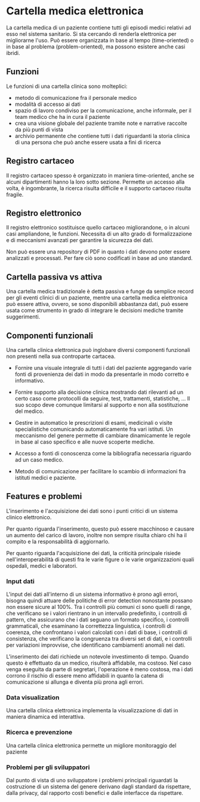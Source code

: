 # Cartella medica elettronica

La cartella medica di un paziente contiene tutti gli episodi medici relativi ad esso nel sistema sanitario. Si sta cercando di renderla elettronica per migliorarne l'uso. Può essere organizzata in base al tempo (time-oriented) o in base al problema (problem-oriented), ma possono esistere anche casi ibridi.

## Funzioni

Le funzioni di una cartella clinica sono molteplici:  

- metodo di comunicazione fra il personale medico 
- modalità di accesso ai dati
- spazio di lavoro condiviso per la comunicazione, anche informale, per il team medico che ha in cura il paziente
- crea una visione globale del paziente tramite note e narrative raccolte da più punti di vista
- archivio permanente che contiene tutti i dati riguardanti la storia clinica di una persona che può anche essere usata a fini di ricerca

## Registro cartaceo

Il registro cartaceo spesso è organizzato in maniera time-oriented, anche se alcuni dipartimenti hanno la loro sotto sezione. Permette un accesso alla volta, è ingombrante, la ricerca risulta difficile e il supporto cartaceo risulta fragile.

## Registro elettronico

Il registro elettronico sostituisce quello cartaceo migliorandone, o in alcuni casi ampliandone, le funzioni. Necessita di un alto grado di formalizzazione e di meccanismi avanzati per garantire la sicurezza dei dati.

Non può essere una repository di PDF in quanto i dati devono poter essere analizzati e processati. Per fare ciò sono codificati in base ad uno standard.

## Cartella passiva vs attiva

Una cartella medica tradizionale è detta passiva e funge da semplice record per gli eventi clinici di un paziente, mentre una cartella medica elettronica può essere attiva, ovvero, se sono disponibili abbastanza dati, può essere usata come strumento in grado di integrare le decisioni mediche tramite suggerimenti.

## Componenti funzionali

Una cartella clinica elettronica può inglobare diversi componenti funzionali non presenti nella sua controparte cartacea.

- Fornire una visuale integrale di tutti i dati del paziente aggregando varie fonti di provenienza dei dati in modo da presentarle in modo corretto e informativo.

- Fornire supporto alla decisione clinica mostrando dati rilevanti ad un certo caso come protocolli da seguire, test, trattamenti, statistiche, ... Il suo scopo deve comunque limitarsi al supporto e non alla sostituzione del medico.

- Gestire in automatico le prescrizioni di esami, medicinali o visite specialistiche comunicando automaticamente fra vari istituti. Un meccanismo del genere permette di cambiare dinamicamente le regole in base al caso specifico e alle nuove scoperte mediche.

- Accesso a fonti di conoscenza come la bibliografia necessaria riguardo ad un caso medico.

- Metodo di comunicazione per facilitare lo scambio di informazioni fra istituti medici e paziente.

## Features e problemi

L'inserimento e l'acquisizione dei dati sono i punti critici di un sistema clinico elettronico. 

Per quanto riguarda l'inserimento, questo può essere macchinoso e causare un aumento del carico di lavoro, inoltre non sempre risulta chiaro chi ha il compito e la responsabilità di aggiornarlo. 

Per quanto riguarda l'acquisizione dei dati, la criticità principale risiede nell'interoperabilità di questi fra le varie figure o le varie organizzazioni quali ospedali, medici e laboratori.

### Input dati

L'input dei dati all'interno di un sistema informativo è prono agli errori, bisogna quindi attuare delle politiche di error detection nonostante possano non essere sicure al 100%. Tra i controlli più comuni ci sono quelli di range, che verificano se i valori rientrano in un intervallo predefinito, i controlli di pattern, che assicurano che i dati seguano un formato specifico, i controlli grammaticali, che esaminano la correttezza linguistica, i controlli di coerenza, che confrontano i valori calcolati con i dati di base, i controlli di consistenza, che verificano la congruenza tra diversi set di dati, e i controlli per variazioni improvvise, che identificano cambiamenti anomali nei dati.

L'inserimento dei dati richiede un notevole investimento di tempo. Quando questo è effettuato da un medico, risulterà affidabile, ma costoso. Nel caso venga eseguita da parte di segretari, l'operazione è meno costosa, ma i dati corrono il rischio di essere meno affidabili in quanto la catena di comunicazione si allunga e diventa più prona agli errori.

### Data visualization

Una cartella clinica elettronica implementa la visualizzazione di dati in maniera dinamica ed interattiva.

### Ricerca e prevenzione

Una cartella clinica elettronica permette un migliore monitoraggio del paziente

### Problemi per gli sviluppatori

Dal punto di vista di uno sviluppatore i problemi principali riguardati la costruzione di un sistema del genere derivano dagli standard da rispettare, dalla privacy, dal rapporto costi benefici e dalle interfacce da rispettare.
